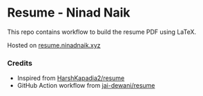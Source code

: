 # Resume - Ninad Naik

This repo contains workflow to build the resume PDF using LaTeX.

Hosted on [resume.ninadnaik.xyz](https://resume.ninadnaik.xyz)

### Credits

- Inspired from [HarshKapadia2/resume](https://github.com/HarshKapadia2/resume)
- GitHub Action workflow from [jai-dewani/resume](https://github.com/jai-dewani/resume)
